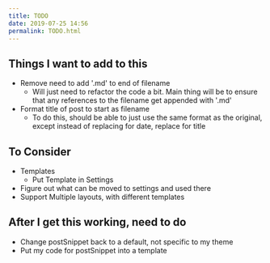 ```yaml
---
title: TODO
date: 2019-07-25 14:56
permalink: TODO.html
---
```


## Things I want to add to this

- Remove need to add '.md' to end of filename
  - Will just need to refactor the code a bit. Main thing will be to ensure that any references to the filename get appended with '.md'
- Format title of post to start as filename
  - To do this, should be able to just use the same format as the original, except instead of replacing for date, replace for title

## To Consider

- Templates
  - Put Template in Settings
- Figure out what can be moved to settings and used there
- Support Multiple layouts, with different templates

## After I get this working, need to do

- Change postSnippet back to a default, not specific to my theme
- Put my code for postSnippet into a template
